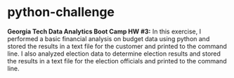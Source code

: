 # python-challenge
**Georgia Tech Data Analytics Boot Camp HW #3:**
In this exercise, I performed a basic financial analysis on budget data using python and stored the results in a text file for the customer and printed to the command line. I also analyzed election data to determine election results and stored the results in a text file for the election officials and printed to the command line.
